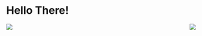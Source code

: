 # Hello There!

<a href="https://github.com/Bastian1110">
  <img align="center" src="https://github-readme-stats.vercel.app/api?username=Bastian1110&show_icons=true&theme=cobalt" />
</a>

<a href="https://github.com/Bastian1110">
  <img align="right" src="https://github-readme-stats.vercel.app/api/top-langs/?username=Bastian1110&hide=shaderlab&hide=makerfile,hlsl&layout=compact&theme=cobalt&langs_count=8" />
</a>

